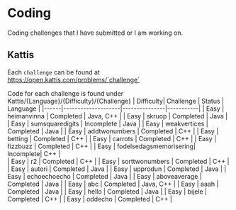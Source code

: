 # Coding
Coding challenges that I have submitted or I am working on.

## Kattis
Each `challenge` can be found at https://open.kattis.com/problems/`challenge`

Code for each challenge is found under Kattis/{Language}/{Difficulty}/{Challenge}
| Difficulty| Challenge     | Status        | Language  |
|------|--------------------|---------------|-----------|
| Easy | heimanvinna        | Completed     | Java, C++ |
| Easy | skruop             | Completed     | Java      |
| Easy | sumsquaredigits    | Incomplete    | Java      |
| Easy | weakvertices       | Completed     | Java      |
| Easy | addtwonumbers      | Completed     | C++       |
| Easy | betting            | Completed     | C++       |
| Easy | carrots            | Completed     | C++       |
| Easy | fizzbuzz           | Completed     | C++       |
| Easy | fodelsedagsmemorisering| Incomplete| C++       |   
| Easy | r2                 | Completed     | C++       |
| Easy | sorttwonumbers     | Completed     | C++       |
| Easy | autori             | Completed     | Java      |
| Easy | upprodun           | Completed     | Java      |
| Easy | echoechoecho       | Completed     | Java      |
| Easy | aboveaverage       | Completed     | Java      |
| Easy | abc                | Completed     | Java, C++ |
| Easy | aaah               | Completed     | Java      |
| Easy | hello              | Completed     | Java      |
| Easy | bijele             | Completed     | C++       |
| Easy | oddecho            | Completed     | C++       |
<!--
Template for new row
| temp| temp| temp| temp|
a `--` at the end of row means row not included in repo yet
-->